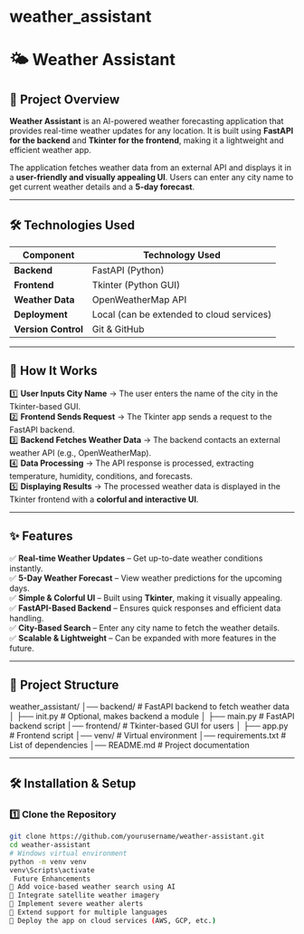 # weather_assistant
# 🌤 Weather Assistant

## 📌 Project Overview
**Weather Assistant** is an AI-powered weather forecasting application that provides real-time weather updates for any location. It is built using **FastAPI for the backend** and **Tkinter for the frontend**, making it a lightweight and efficient weather app.  

The application fetches weather data from an external API and displays it in a **user-friendly and visually appealing UI**. Users can enter any city name to get current weather details and a **5-day forecast**.

---

## 🛠 Technologies Used
| Component  | Technology Used |
|------------|----------------|
| **Backend** | FastAPI (Python) |
| **Frontend** | Tkinter (Python GUI) |
| **Weather Data** | OpenWeatherMap API |
| **Deployment** | Local (can be extended to cloud services) |
| **Version Control** | Git & GitHub |

---

## 🎯 How It Works

1️⃣ **User Inputs City Name** → The user enters the name of the city in the Tkinter-based GUI.  
2️⃣ **Frontend Sends Request** → The Tkinter app sends a request to the FastAPI backend.  
3️⃣ **Backend Fetches Weather Data** → The backend contacts an external weather API (e.g., OpenWeatherMap).  
4️⃣ **Data Processing** → The API response is processed, extracting temperature, humidity, conditions, and forecasts.  
5️⃣ **Displaying Results** → The processed weather data is displayed in the Tkinter frontend with a **colorful and interactive UI**.

---

## ✨ Features
✅ **Real-time Weather Updates** – Get up-to-date weather conditions instantly.  
✅ **5-Day Weather Forecast** – View weather predictions for the upcoming days.  
✅ **Simple & Colorful UI** – Built using **Tkinter**, making it visually appealing.  
✅ **FastAPI-Based Backend** – Ensures quick responses and efficient data handling.  
✅ **City-Based Search** – Enter any city name to fetch the weather details.  
✅ **Scalable & Lightweight** – Can be expanded with more features in the future.  

---

## 📂 Project Structure
weather_assistant/ │── backend/ # FastAPI backend to fetch weather data │ ├── init.py # Optional, makes backend a module │ ├── main.py # FastAPI backend script │── frontend/ # Tkinter-based GUI for users │ ├── app.py # Frontend script │── venv/ # Virtual environment │── requirements.txt # List of dependencies │── README.md # Project documentation

---

## 🛠 Installation & Setup

### **1️⃣ Clone the Repository**
```sh
git clone https://github.com/yourusername/weather-assistant.git
cd weather-assistant
# Windows virtual environment
python -m venv venv
venv\Scripts\activate
 Future Enhancements
🔹 Add voice-based weather search using AI
🔹 Integrate satellite weather imagery
🔹 Implement severe weather alerts
🔹 Extend support for multiple languages
🔹 Deploy the app on cloud services (AWS, GCP, etc.)

